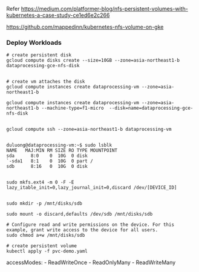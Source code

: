 Refer
https://medium.com/platformer-blog/nfs-persistent-volumes-with-kubernetes-a-case-study-ce1ed6e2c266


https://github.com/mappedinn/kubernetes-nfs-volume-on-gke


### Deploy Workloads


```
# create persistent disk
gcloud compute disks create --size=10GB --zone=asia-northeast1-b dataprocessing-gce-nfs-disk


# create vm attaches the disk
gcloud compute instances create dataprocessing-vm --zone=asia-northeast1-b
       
gcloud compute instances create dataprocessing-vm --zone=asia-northeast1-b --machine-type=f1-micro  --disk=name=dataprocessing-gce-nfs-disk


gcloud compute ssh --zone=asia-northeast1-b dataprocessing-vm


duluong@dataprocessing-vm:~$ sudo lsblk
NAME   MAJ:MIN RM SIZE RO TYPE MOUNTPOINT
sda      8:0    0  10G  0 disk 
`-sda1   8:1    0  10G  0 part /
sdb      8:16   0  10G  0 disk 


sudo mkfs.ext4 -m 0 -F -E lazy_itable_init=0,lazy_journal_init=0,discard /dev/[DEVICE_ID]


sudo mkdir -p /mnt/disks/sdb

sudo mount -o discard,defaults /dev/sdb /mnt/disks/sdb

# Configure read and write permissions on the device. For this example, grant write access to the device for all users.
sudo chmod a+w /mnt/disks/sdb

```



```
# create persistent volume
kubectl apply -f pvc-demo.yaml
```

accessModes:
    - ReadWriteOnce
    - ReadOnlyMany
    - ReadWriteMany
